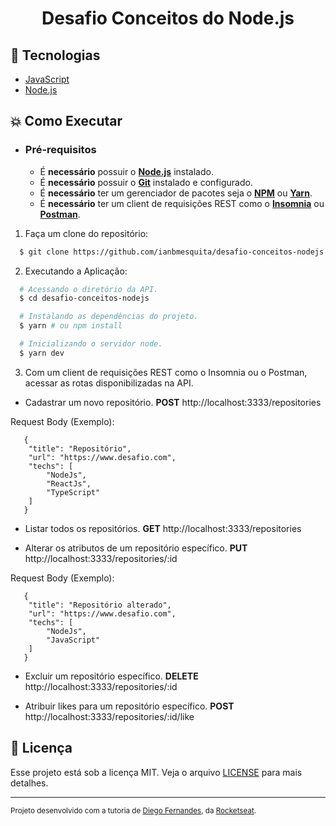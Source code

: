 <h1 align="center">
    Desafio Conceitos do Node.js
</h1>

## :rocket: Tecnologias

-  [JavaScript](https://www.w3schools.com/js/)
-  [Node.js](https://nodejs.org/en/)

## :boom: Como Executar

- ### **Pré-requisitos**

  - É **necessário** possuir o **[Node.js](https://nodejs.org/en/)** instalado.
  - É **necessário** possuir o **[Git](https://git-scm.com/)** instalado e configurado.
  - É **necessário** ter um gerenciador de pacotes seja o **[NPM](https://www.npmjs.com/)** ou **[Yarn](https://yarnpkg.com/)**.
  - É **necessário** ter um client de requisições REST como o **[Insomnia](https://insomnia.rest/)** ou **[Postman](https://www.postman.com/)**.

1. Faça um clone do repositório:

```sh
  $ git clone https://github.com/ianbmesquita/desafio-conceitos-nodejs.git
```

2. Executando a Aplicação:

```sh
  # Acessando o diretório da API.
  $ cd desafio-conceitos-nodejs

  # Instalando as dependências do projeto.
  $ yarn # ou npm install

  # Inicializando o servidor node.
  $ yarn dev	
```

3. Com um client de requisições REST como o Insomnia ou o Postman, acessar as rotas disponibilizadas na API.

 - Cadastrar um novo repositório.
   **POST** http://localhost:3333/repositories

Request Body (Exemplo):
```
   {
	"title": "Repositório",
	"url": "https://www.desafio.com",
	"techs": [
		"NodeJs",
		"ReactJs",
		"TypeScript"
	]
   }
```

 - Listar todos os repositórios.
   **GET** http://localhost:3333/repositories

 - Alterar os atributos de um repositório específico.
   **PUT** http://localhost:3333/repositories/:id

Request Body (Exemplo):
```
   {
	"title": "Repositório alterado",
	"url": "https://www.desafio.com",
	"techs": [
		"NodeJs",
		"JavaScript"
	]
   }
```

 - Excluir um repositório específico.
   **DELETE** http://localhost:3333/repositories/:id

 - Atribuir likes para um repositório específico.
   **POST** http://localhost:3333/repositories/:id/like


## :memo: Licença

Esse projeto está sob a licença MIT. Veja o arquivo [LICENSE](LICENSE.md) para mais detalhes.

---
<sup>Projeto desenvolvido com a tutoria de [Diego Fernandes](https://github.com/diego3g), da [Rocketseat](rocketseat.com.br).</sup>
